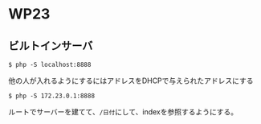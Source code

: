 # WP23

## ビルトインサーバ

```
$ php -S localhost:8888
```

他の人が入れるようにするにはアドレスをDHCPで与えられたアドレスにする

```
$ php -S 172.23.0.1:8888
```

ルートでサーバーを建てて、`/日付`にして、indexを参照するようにする。